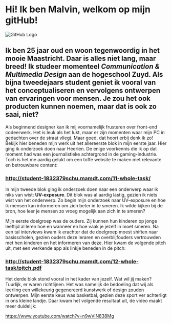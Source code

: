 # Hi! Ik ben **Malvin**, welkom op mijn gitHub!

![GitHub Logo](/images/logo.png)

## Ik ben 25 jaar oud en woon tegenwoordig in het mooie Maastricht. Daar is alles niet lang, maar breed! Ik studeer momenteel *Communication & Multimedia Design* aan de hogeschool Zuyd. Als bijna tweedejaars student geniet ik vooral van het conceptualiseren en vervolgens ontwerpen van ervaringen voor mensen. Je zou het ook producten kunnen noemen, maar dat is ook zo saai, niet?

Als beginnend designer kan ik mij voornamelijk frusteren over front-end codeerwerk. Het is leuk als het lukt, maar er zijn momenten waar mijn PC in gedachten over de straat vliegt. Maar goed, dat hoort erbij denk ik zo! Bekijk hier beneden mijn werk uit het allereerste blok in mijn eerste jaar. Hier ging ik onderzoek doen naar Heerlen. De enige voorkennis die ik op dat moment had was een journalistieke achtergrond in de gaming-industrie. Toch is het me aardig gelukt om een toffe website te maken met relevante en betrouwbare content:

### http://student-1832379schu.mamdt.com/11-whole-task/

In mijn tweede blok ging ik onderzoek doen naar een onderwerp waar ik niks van wist: **UV-exposure**. Dit blok was al aardig lastig, gezien ik niets wist van het onderwerp. Zo begin mijn onderzoek naar UV-exposure en hoe ik mensen kan informeren om zich beter in te smeren. Ik wilde kijken bij de bron, hoe leer je mensen zo vroeg mogelijk aan zich in te smeren?

Mijn eerste doelgroep was de ouders. Zij kunnen hun kinderen op jonge leeftijd al leren hoe en wanneer en hoe vaak je jezelf in moet smeren. Na een tal interviews kwam ik erachter dat de doelgroep moest shiften naar basisscholen, gezien ouders deze leraren en overblijfouders vertrouwden met hen kinderen en het informeren van deze. Hier kwam de volgende pitch uit, met een werkende app als linkje beneden in de pitch:

### http://student-1832379schu.mamdt.com/12-whole-task/pitch.pdf

Het derde blok stond vooral in het kader van jezelf. Wat wil jij maken? Tuurlijk, er waren richtlijnen. Het was namelijk de bedoeling dat wij als leerling een willekeurig gegenereerd kunstwerk of design zouden ontwerpen. Mijn eerste keus was basketbal, gezien deze sport ver achterligt in ons kleine landje. Daar kwam het volgende resultaat uit, de video maakt meer duidelijk:

https://www.youtube.com/watch?v=n9wViN838Mg

